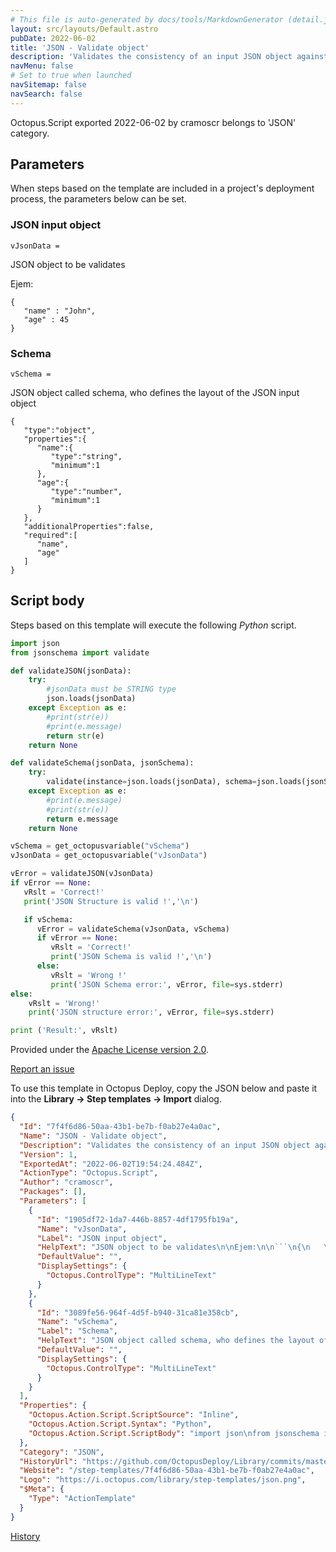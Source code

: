 ```yaml
---
# This file is auto-generated by docs/tools/MarkdownGenerator (detail.js)
layout: src/layouts/Default.astro
pubDate: 2022-06-02
title: 'JSON - Validate object'
description: 'Validates the consistency of an input JSON object against provided JSON schema'
navMenu: false
# Set to true when launched
navSitemap: false
navSearch: false
---
```


Octopus.Script exported 2022-06-02 by cramoscr belongs to 'JSON' category.

## Parameters

When steps based on the template are included in a project's deployment process, the parameters below can be set.


<div class="param">

### JSON input object

`vJsonData = `

JSON object to be validates

Ejem:

```
{
   "name" : "John",
   "age" : 45
}
```

</div>
        
<div class="param">

### Schema

`vSchema = `

JSON object called schema, who defines the layout of the JSON input object

```
{
   "type":"object",
   "properties":{
      "name":{
         "type":"string",
         "minimum":1
      },
      "age":{
         "type":"number",
         "minimum":1
      }
   },
   "additionalProperties":false,
   "required":[
      "name",
      "age"
   ]
}
```

</div>
        

## Script body

Steps based on this template will execute the following *Python* script.

```python
import json
from jsonschema import validate

def validateJSON(jsonData):
    try:
        #jsonData must be STRING type
        json.loads(jsonData)
    except Exception as e:
        #print(str(e))
        #print(e.message)
        return str(e)
    return None

def validateSchema(jsonData, jsonSchema):
    try:
        validate(instance=json.loads(jsonData), schema=json.loads(jsonSchema))
    except Exception as e:
        #print(e.message)
        #print(str(e))
        return e.message
    return None

vSchema = get_octopusvariable("vSchema")
vJsonData = get_octopusvariable("vJsonData")

vError = validateJSON(vJsonData)
if vError == None:
   vRslt = 'Correct!'
   print('JSON Structure is valid !','\n')

   if vSchema:
      vError = validateSchema(vJsonData, vSchema)
      if vError == None:
         vRslt = 'Correct!'
         print('JSON Schema is valid !','\n')
      else:
         vRslt = 'Wrong !'        
         print('JSON Schema error:', vError, file=sys.stderr)
else:
    vRslt = 'Wrong!'
    print('JSON structure error:', vError, file=sys.stderr)

print ('Result:', vRslt)
```

Provided under the [Apache License version 2.0](https://github.com/OctopusDeploy/Library/blob/master/LICENSE.txt).

[Report an issue](https://github.com/OctopusDeploy/Library/issues/new?assignees=&labels=&projects=&template=bug-report.yml&title=Issue%20with%20JSON%20-%20Validate%20object&step-template=JSON%20-%20Validate%20object)

<div class="get-json">

To use this template in Octopus Deploy, copy the JSON below and paste it into the **Library → Step templates → Import** dialog.

```json
{
  "Id": "7f4f6d86-50aa-43b1-be7b-f0ab27e4a0ac",
  "Name": "JSON - Validate object",
  "Description": "Validates the consistency of an input JSON object against provided JSON schema",
  "Version": 1,
  "ExportedAt": "2022-06-02T19:54:24.484Z",
  "ActionType": "Octopus.Script",
  "Author": "cramoscr",
  "Packages": [],
  "Parameters": [
    {
      "Id": "1905df72-1da7-446b-8857-4df1795fb19a",
      "Name": "vJsonData",
      "Label": "JSON input object",
      "HelpText": "JSON object to be validates\n\nEjem:\n\n```\n{\n   \"name\" : \"John\",\n   \"age\" : 45\n}\n```",
      "DefaultValue": "",
      "DisplaySettings": {
        "Octopus.ControlType": "MultiLineText"
      }
    },
    {
      "Id": "3089fe56-964f-4d5f-b940-31ca81e358cb",
      "Name": "vSchema",
      "Label": "Schema",
      "HelpText": "JSON object called schema, who defines the layout of the JSON input object\n\n```\n{\n   \"type\":\"object\",\n   \"properties\":{\n      \"name\":{\n         \"type\":\"string\",\n         \"minimum\":1\n      },\n      \"age\":{\n         \"type\":\"number\",\n         \"minimum\":1\n      }\n   },\n   \"additionalProperties\":false,\n   \"required\":[\n      \"name\",\n      \"age\"\n   ]\n}\n```",
      "DefaultValue": "",
      "DisplaySettings": {
        "Octopus.ControlType": "MultiLineText"
      }
    }
  ],
  "Properties": {
    "Octopus.Action.Script.ScriptSource": "Inline",
    "Octopus.Action.Script.Syntax": "Python",
    "Octopus.Action.Script.ScriptBody": "import json\nfrom jsonschema import validate\n\ndef validateJSON(jsonData):\n    try:\n        #jsonData must be STRING type\n        json.loads(jsonData)\n    except Exception as e:\n        #print(str(e))\n        #print(e.message)\n        return str(e)\n    return None\n\ndef validateSchema(jsonData, jsonSchema):\n    try:\n        validate(instance=json.loads(jsonData), schema=json.loads(jsonSchema))\n    except Exception as e:\n        #print(e.message)\n        #print(str(e))\n        return e.message\n    return None\n\nvSchema = get_octopusvariable(\"vSchema\")\nvJsonData = get_octopusvariable(\"vJsonData\")\n\nvError = validateJSON(vJsonData)\nif vError == None:\n   vRslt = 'Correct!'\n   print('JSON Structure is valid !','\\n')\n\n   if vSchema:\n      vError = validateSchema(vJsonData, vSchema)\n      if vError == None:\n         vRslt = 'Correct!'\n         print('JSON Schema is valid !','\\n')\n      else:\n         vRslt = 'Wrong !'        \n         print('JSON Schema error:', vError, file=sys.stderr)\nelse:\n    vRslt = 'Wrong!'\n    print('JSON structure error:', vError, file=sys.stderr)\n\nprint ('Result:', vRslt)"
  },
  "Category": "JSON",
  "HistoryUrl": "https://github.com/OctopusDeploy/Library/commits/master/step-templates//opt/buildagent/work/75443764cd38076d/step-templates/json-validate-format-and-schema.json",
  "Website": "/step-templates/7f4f6d86-50aa-43b1-be7b-f0ab27e4a0ac",
  "Logo": "https://i.octopus.com/library/step-templates/json.png",
  "$Meta": {
    "Type": "ActionTemplate"
  }
}
```

[History](https://github.com/OctopusDeploy/Library/commits/master/step-templates/https://github.com/OctopusDeploy/Library/commits/master/step-templates//opt/buildagent/work/75443764cd38076d/step-templates/json-validate-format-and-schema.json)

</div>
